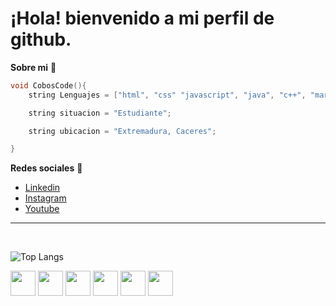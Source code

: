 <div >
    <h1>¡Hola! bienvenido a mi perfil de github.</h1>
</div>
<div> 

**Sobre mi** :man:

```c++
void CobosCode(){
    string Lenguajes = ["html", "css" "javascript", "java", "c++", "markdown"];

    string situacion = "Estudiante";

    string ubicacion = "Extremadura, Caceres";

}
```
<div>
<div>

**Redes sociales**  :iphone:

- [Linkedin]( https://www.linkedin.com/in/manuelcobos)
- [Instagram](https://www.instagram.com/maanuu__24)
- [Youtube](https://www.youtube.com/c/coboscode)

---
 <br>

<div>

![Top Langs](https://github-readme-stats.vercel.app/api/top-langs/?username=coboscode24&show_icons=true)

<img height="40" src="https://user-images.githubusercontent.com/96954375/169321525-6c94eca9-5c96-42bb-b44d-29288993fe45.png">
<img height="40" src="https://user-images.githubusercontent.com/96954375/169321542-f2ef8c16-666b-499d-b766-bb3c1b35d116.png">
<img height="40" src="https://user-images.githubusercontent.com/96954375/169321549-a801a9a2-d5bd-4608-a7ec-4a92018935be.png">
<img height="40" src="https://user-images.githubusercontent.com/96954375/169321560-0b9e06dc-d2e6-499f-9c82-7d12b6910693.png">
<img height="40" src="https://user-images.githubusercontent.com/96954375/169321568-416265fc-8118-4258-bc7a-8cbfae05d421.png">
<img height="40" src="https://user-images.githubusercontent.com/96954375/169321573-37eb50f2-beb1-44ef-8ff9-eee05b45d0b1.png">

<div>
